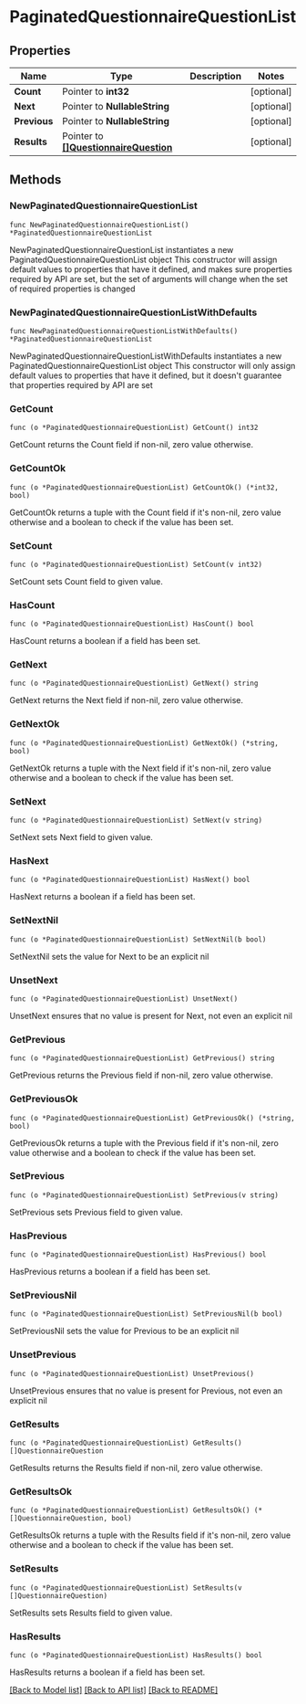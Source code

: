 # PaginatedQuestionnaireQuestionList

## Properties

Name | Type | Description | Notes
------------ | ------------- | ------------- | -------------
**Count** | Pointer to **int32** |  | [optional] 
**Next** | Pointer to **NullableString** |  | [optional] 
**Previous** | Pointer to **NullableString** |  | [optional] 
**Results** | Pointer to [**[]QuestionnaireQuestion**](QuestionnaireQuestion.md) |  | [optional] 

## Methods

### NewPaginatedQuestionnaireQuestionList

`func NewPaginatedQuestionnaireQuestionList() *PaginatedQuestionnaireQuestionList`

NewPaginatedQuestionnaireQuestionList instantiates a new PaginatedQuestionnaireQuestionList object
This constructor will assign default values to properties that have it defined,
and makes sure properties required by API are set, but the set of arguments
will change when the set of required properties is changed

### NewPaginatedQuestionnaireQuestionListWithDefaults

`func NewPaginatedQuestionnaireQuestionListWithDefaults() *PaginatedQuestionnaireQuestionList`

NewPaginatedQuestionnaireQuestionListWithDefaults instantiates a new PaginatedQuestionnaireQuestionList object
This constructor will only assign default values to properties that have it defined,
but it doesn't guarantee that properties required by API are set

### GetCount

`func (o *PaginatedQuestionnaireQuestionList) GetCount() int32`

GetCount returns the Count field if non-nil, zero value otherwise.

### GetCountOk

`func (o *PaginatedQuestionnaireQuestionList) GetCountOk() (*int32, bool)`

GetCountOk returns a tuple with the Count field if it's non-nil, zero value otherwise
and a boolean to check if the value has been set.

### SetCount

`func (o *PaginatedQuestionnaireQuestionList) SetCount(v int32)`

SetCount sets Count field to given value.

### HasCount

`func (o *PaginatedQuestionnaireQuestionList) HasCount() bool`

HasCount returns a boolean if a field has been set.

### GetNext

`func (o *PaginatedQuestionnaireQuestionList) GetNext() string`

GetNext returns the Next field if non-nil, zero value otherwise.

### GetNextOk

`func (o *PaginatedQuestionnaireQuestionList) GetNextOk() (*string, bool)`

GetNextOk returns a tuple with the Next field if it's non-nil, zero value otherwise
and a boolean to check if the value has been set.

### SetNext

`func (o *PaginatedQuestionnaireQuestionList) SetNext(v string)`

SetNext sets Next field to given value.

### HasNext

`func (o *PaginatedQuestionnaireQuestionList) HasNext() bool`

HasNext returns a boolean if a field has been set.

### SetNextNil

`func (o *PaginatedQuestionnaireQuestionList) SetNextNil(b bool)`

 SetNextNil sets the value for Next to be an explicit nil

### UnsetNext
`func (o *PaginatedQuestionnaireQuestionList) UnsetNext()`

UnsetNext ensures that no value is present for Next, not even an explicit nil
### GetPrevious

`func (o *PaginatedQuestionnaireQuestionList) GetPrevious() string`

GetPrevious returns the Previous field if non-nil, zero value otherwise.

### GetPreviousOk

`func (o *PaginatedQuestionnaireQuestionList) GetPreviousOk() (*string, bool)`

GetPreviousOk returns a tuple with the Previous field if it's non-nil, zero value otherwise
and a boolean to check if the value has been set.

### SetPrevious

`func (o *PaginatedQuestionnaireQuestionList) SetPrevious(v string)`

SetPrevious sets Previous field to given value.

### HasPrevious

`func (o *PaginatedQuestionnaireQuestionList) HasPrevious() bool`

HasPrevious returns a boolean if a field has been set.

### SetPreviousNil

`func (o *PaginatedQuestionnaireQuestionList) SetPreviousNil(b bool)`

 SetPreviousNil sets the value for Previous to be an explicit nil

### UnsetPrevious
`func (o *PaginatedQuestionnaireQuestionList) UnsetPrevious()`

UnsetPrevious ensures that no value is present for Previous, not even an explicit nil
### GetResults

`func (o *PaginatedQuestionnaireQuestionList) GetResults() []QuestionnaireQuestion`

GetResults returns the Results field if non-nil, zero value otherwise.

### GetResultsOk

`func (o *PaginatedQuestionnaireQuestionList) GetResultsOk() (*[]QuestionnaireQuestion, bool)`

GetResultsOk returns a tuple with the Results field if it's non-nil, zero value otherwise
and a boolean to check if the value has been set.

### SetResults

`func (o *PaginatedQuestionnaireQuestionList) SetResults(v []QuestionnaireQuestion)`

SetResults sets Results field to given value.

### HasResults

`func (o *PaginatedQuestionnaireQuestionList) HasResults() bool`

HasResults returns a boolean if a field has been set.


[[Back to Model list]](../README.md#documentation-for-models) [[Back to API list]](../README.md#documentation-for-api-endpoints) [[Back to README]](../README.md)


